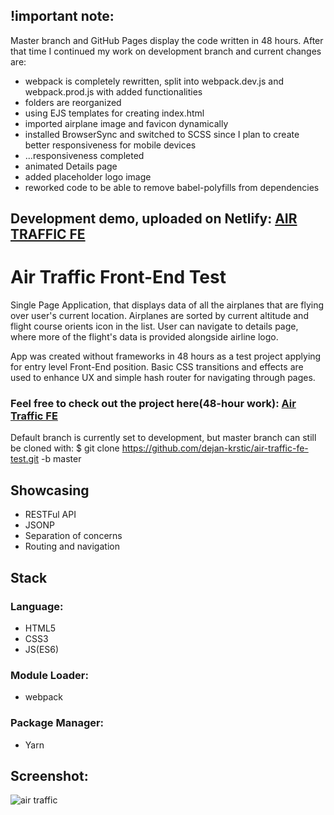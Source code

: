 ## !important note: 
Master branch and GitHub Pages display the code written in 48 hours. After that time I continued my work on development branch and current changes are:
- webpack is completely rewritten, split into webpack.dev.js and webpack.prod.js with added functionalities
- folders are reorganized 
- using EJS templates for creating index.html 
- imported airplane image and favicon dynamically 
- installed BrowserSync and switched to SCSS since I plan to create better responsiveness for mobile devices
- ...responsiveness completed
- animated Details page
- added placeholder logo image
- reworked code to be able to remove babel-polyfills from dependencies

## Development demo, uploaded on Netlify: [AIR TRAFFIC FE](https://air-traffic-fe.netlify.com/#flights)



# Air Traffic Front-End Test


Single Page Application, that displays data of all the airplanes that are flying over user's current location. Airplanes are sorted by current altitude and flight course orients icon in the list. User can navigate to details page, where more of the flight's data is provided alongside airline logo. 
 
App was created without frameworks in 48 hours as a test project applying for entry level Front-End position. Basic CSS transitions and effects are used to enhance UX and simple hash router for navigating through pages.


### Feel free to check out the project here(48-hour work):  [<b>Air Traffic FE</b>](https://dejan-krstic.github.io/air-traffic-fe-test/)

Default branch is currently set to development, but master branch can still be cloned with:
$ git clone https://github.com/dejan-krstic/air-traffic-fe-test.git -b master




## Showcasing
- RESTFul API
- JSONP
- Separation of concerns
- Routing and navigation

## Stack
### Language: 
- HTML5 
- CSS3
- JS(ES6) 
### Module Loader: 
- webpack
### Package Manager: 
- Yarn
## Screenshot:
![air traffic](https://user-images.githubusercontent.com/36072848/39974245-a15b582e-5727-11e8-9872-33483442e18a.PNG)



